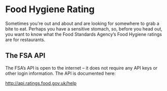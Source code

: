 # Food Hygiene Rating 

Sometimes you're out and about and are looking for somewhere to grab a bite to eat. Perhaps you have a sensitive stomach, so, before you head out, you want to know what the Food Standards Agency’s Food Hygiene ratings are for restaurants. 

## The FSA API

The FSA’s API is open to the internet – it does not require any API keys or other login information. The API is documented here:

http://api.ratings.food.gov.uk/help
